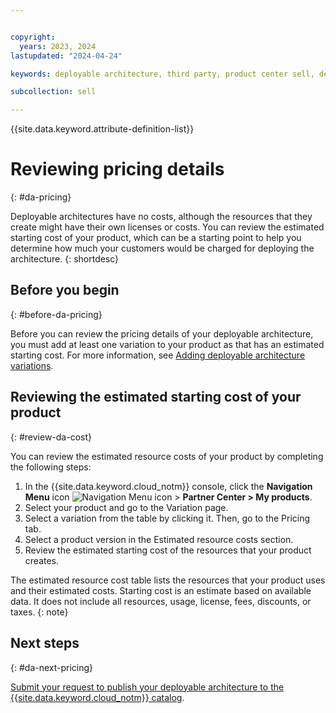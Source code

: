 ```yaml
---


copyright:
  years: 2023, 2024
lastupdated: "2024-04-24"

keywords: deployable architecture, third party, product center sell, deployable architecture, estimated cost, pricing, resource cost, starting cost

subcollection: sell

---
```


{{site.data.keyword.attribute-definition-list}}

# Reviewing pricing details
{: #da-pricing}

Deployable architectures have no costs, although the resources that they create might have their own licenses or costs. You can review the estimated starting cost of your product, which can be a starting point to help you determine how much your customers would be charged for deploying the architecture.
{: shortdesc}

## Before you begin
{: #before-da-pricing}

Before you can review the pricing details of your deployable architecture, you must add at least one variation to your product as that has an estimated starting cost. For more information, see [Adding deployable architecture variations](/docs/sell?topic=sell-da-variation).

## Reviewing the estimated starting cost of your product
{: #review-da-cost}

You can review the estimated resource costs of your product by completing the following steps:

1. In the {{site.data.keyword.cloud_notm}} console, click the **Navigation Menu** icon ![Navigation Menu icon](../icons/icon_hamburger.svg "Menu") > **Partner Center > My products**.
1. Select your product and go to the Variation page.
1. Select a variation from the table by clicking it. Then, go to the Pricing tab.
1. Select a product version in the Estimated resource costs section.
1. Review the estimated starting cost of the resources that your product creates.

The estimated resource cost table lists the resources that your product uses and their estimated costs. Starting cost is an estimate based on available data. It does not include all resources, usage, license, fees, discounts, or taxes.
{: note}

## Next steps
{: #da-next-pricing}

[Submit your request to publish your deployable architecture to the {{site.data.keyword.cloud_notm}} catalog](/docs/sell?topic=sell-da-publish).
